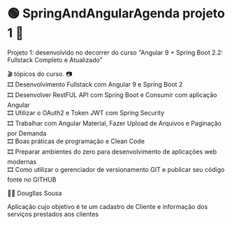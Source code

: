 # :green_circle: SpringAndAngularAgenda projeto 1 :red_circle:
Projeto 1: desenvolvido no decorrer do curso "Angular 9 + Spring Boot 2.2: Fullstack Completo e Atualizado"


:clapper: tópicos do curso. :camera:  
  :film_strip: Desenvolvimento Fullstack com Angular 9 e Spring Boot 2  
  :film_strip: Desenvolver RestFUL API com Spring Boot e Consumir com aplicação Angular  
  :film_strip: Utilizar o OAuth2 e Token JWT com Spring Security  
  :film_strip: Trabalhar com Angular Material, Fazer Upload de Arquivos e Paginação por Demanda  
  :film_strip: Boas práticas de programação e Clean Code  
  :film_strip: Preparar ambientes do zero para desenvolvimento de aplicações web modernas  
  :film_strip: Como utilizar o gerenciador de versionamento GIT e publicar seu código fonte no GITHUB  
  
  :man_teacher: Dougllas Sousa
  	
  Aplicação cujo objetivo é te um cadastro de Cliente e informação dos serviços prestados aos clientes
